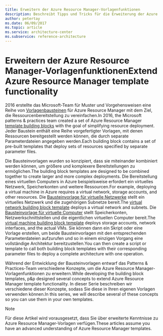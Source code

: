 ```yaml
---
title: Erweitern der Azure Resource Manager-Vorlagenfunktionen
description: Beschreibt Tipps und Tricks für die Erweiterung der Azure Resource Manager-Vorlagenfunktionen
author: petertay
ms.date: 06/09/2017
ms.topic: article
ms.service: architecture-center
ms.subservice: reference-architecture
---
```


# <a name="extend-azure-resource-manager-template-functionality"></a><span data-ttu-id="cbd9e-103">Erweitern der Azure Resource Manager-Vorlagenfunktionen</span><span class="sxs-lookup"><span data-stu-id="cbd9e-103">Extend Azure Resource Manager template functionality</span></span>

<span data-ttu-id="cbd9e-104">2016 erstellte das Microsoft-Team für Muster und Vorgehensweisen eine Reihe von [Vorlagenbausteinen](https://github.com/mspnp/template-building-blocks/wiki) für Azure Resource Manager mit dem Ziel, die Ressourcenbereitstellung zu vereinfachen.</span><span class="sxs-lookup"><span data-stu-id="cbd9e-104">In 2016, the Microsoft patterns & practices team created a set of Azure Resource Manager [template building blocks](https://github.com/mspnp/template-building-blocks/wiki) with the goal of simplifying resource deployment.</span></span> <span data-ttu-id="cbd9e-105">Jeder Baustein enthält eine Reihe vorgefertigter Vorlagen, mit denen Ressourcen bereitgestellt werden können, die durch separate Parameterdateien angegeben werden.</span><span class="sxs-lookup"><span data-stu-id="cbd9e-105">Each building block contains a set of pre-built templates that deploy sets of resources specified by separate parameter files.</span></span>

<span data-ttu-id="cbd9e-106">Die Bausteinvorlagen wurden so konzipiert, dass sie miteinander kombiniert werden können, um größere und komplexere Bereitstellungen zu ermöglichen.</span><span class="sxs-lookup"><span data-stu-id="cbd9e-106">The building block templates are designed to be combined together to create larger and more complex deployments.</span></span> <span data-ttu-id="cbd9e-107">Die Bereitstellung eines virtuellen Computers in Azure beispielsweise erfordert ein virtuelles Netzwerk, Speicherkonten und weitere Ressourcen.</span><span class="sxs-lookup"><span data-stu-id="cbd9e-107">For example, deploying a virtual machine in Azure requires a virtual network, storage accounts, and other resources.</span></span> <span data-ttu-id="cbd9e-108">Die [Bausteinvorlage für virtuelle Netzwerke](https://github.com/mspnp/template-building-blocks/wiki/VNet-(v1)) stellt ein virtuelles Netzwerk und die zugehörigen Subnetze bereit.</span><span class="sxs-lookup"><span data-stu-id="cbd9e-108">The [virtual network building block template](https://github.com/mspnp/template-building-blocks/wiki/VNet-(v1)) deploys a virtual network and subnets.</span></span> <span data-ttu-id="cbd9e-109">Die [Bausteinvorlage für virtuelle Computer](https://github.com/mspnp/template-building-blocks/wiki/Windows-and-Linux-VMs-(v1)) stellt Speicherkonten, Netzwerkschnittstellen und die eigentlichen virtuellen Computer bereit.</span><span class="sxs-lookup"><span data-stu-id="cbd9e-109">The [virtual machine building block template](https://github.com/mspnp/template-building-blocks/wiki/Windows-and-Linux-VMs-(v1)) deploys storage accounts, network interfaces, and the actual VMs.</span></span> <span data-ttu-id="cbd9e-110">Sie können dann ein Skript oder eine Vorlage erstellen, um beide Bausteinvorlagen mit den entsprechenden Parameterdateien aufzurufen und so in einem einzigen Vorgang eine vollständige Architektur bereitzustellen.</span><span class="sxs-lookup"><span data-stu-id="cbd9e-110">You can then create a script or template to call both building block templates with their corresponding parameter files to deploy a complete architecture with one operation.</span></span>

<span data-ttu-id="cbd9e-111">Während der Entwicklung der Bausteinvorlagen entwarf das Patterns & Practices-Team verschiedene Konzepte, um die Azure Resource Manager-Vorlagenfunktionen zu erweitern.</span><span class="sxs-lookup"><span data-stu-id="cbd9e-111">While developing the building block templates, p&p designed several concepts to extend Azure Resource Manager template functionality.</span></span> <span data-ttu-id="cbd9e-112">In dieser Serie beschreiben wir verschiedene dieser Konzepte, sodass Sie diese in Ihren eigenen Vorlagen verwenden können.</span><span class="sxs-lookup"><span data-stu-id="cbd9e-112">In this series, we will describe several of these concepts so you can use them in your own templates.</span></span>

> [!NOTE]
> <span data-ttu-id="cbd9e-113">Für diese Artikel wird vorausgesetzt, dass Sie über erweiterte Kenntnisse zu Azure Resource Manager-Vorlagen verfügen.</span><span class="sxs-lookup"><span data-stu-id="cbd9e-113">These articles assume you have an advanced understanding of Azure Resource Manager templates.</span></span>